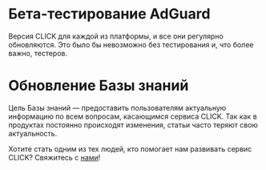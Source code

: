# Бета-тестирование AdGuard
Версия CLICK для каждой из платформы, и все они регулярно обновляются. Это было бы невозможно без тестирования и, что более важно, тестеров. 

# Обновление Базы знаний
Цель Базы знаний — предоставить пользователям актуальную информацию по всем вопросам, касающимся сервиса CLICK. Так как в продуктах постоянно происходят изменения, статьи часто теряют свою актуальность.

Хотите стать одним из тех людей, кто помогает нам развивать сервис CLICK? Свяжитесь с [нами](support@myclick.app)!


